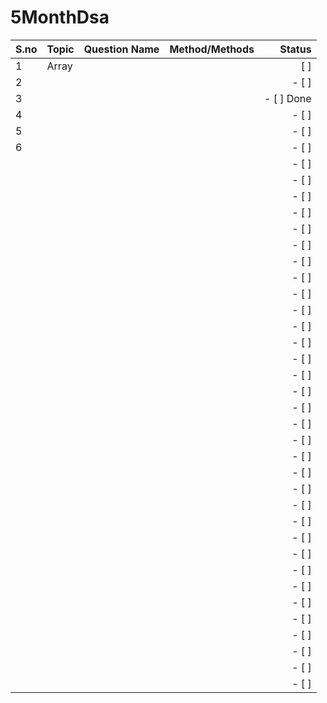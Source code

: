 # 5MonthDsa



| S.no      |      Topic        | Question Name  | Method/Methods|  Status                               |  
| :---      |   :---            |     :---:      |          ---: |    ---:                               |
| 1          |     Array         |                |               |    [ ]                              |
| 2         |                   |                |               |    - [ ]                              |
| 3          |                   |                |               |    - [ ] Done                              |
| 4          |                   |                |               |    - [ ]                              |
| 5          |                   |                |               |    - [ ]                              |
| 6          |                   |                |               |    - [ ]                              |
|           |                   |                |               |    - [ ]                              |
|           |                   |                |               |    - [ ]                              |
|           |                   |                |               |    - [ ]                              |
|           |                   |                |               |    - [ ]                              |
|           |                   |                |               |    - [ ]                              |
|           |                   |                |               |    - [ ]                              |
|           |                   |                |               |    - [ ]                              |
|           |                   |                |               |    - [ ]                              |
|           |                   |                |               |    - [ ]                              |
|           |                   |                |               |    - [ ]                              |
|           |                   |                |               |    - [ ]                              |
|           |                   |                |               |    - [ ]                              |
|           |                   |                |               |    - [ ]                              |
|           |                   |                |               |    - [ ]                              |
|           |                   |                |               |    - [ ]                              |
|           |                   |                |               |    - [ ]                              |
|           |                   |                |               |    - [ ]                              |
|           |                   |                |               |    - [ ]                              |
|           |                   |                |               |    - [ ]                              |
|           |                   |                |               |    - [ ]                              |
|           |                   |                |               |    - [ ]                              |
|           |                   |                |               |    - [ ]                              |
|           |                   |                |               |    - [ ]                              |
|           |                   |                |               |    - [ ]                              |
|           |                   |                |               |    - [ ]                              |
|           |                   |                |               |    - [ ]                              |
|           |                   |                |               |    - [ ]                              |
|           |                   |                |               |    - [ ]                              |
|           |                   |                |               |    - [ ]                              |
|           |                   |                |               |    - [ ]                              |
|           |                   |                |               |    - [ ]                              |
|           |                   |                |               |    - [ ]                              |
|           |                   |                |               |    - [ ]                              |
